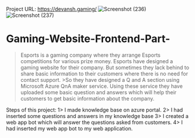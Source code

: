 Project URL: https://devansh.gaming/
![Screenshot (236)](https://user-images.githubusercontent.com/86014296/157888487-d794966e-5ff5-4e75-b72d-083ad0302144.png)
![Screenshot (237)](https://user-images.githubusercontent.com/86014296/157888645-3e008d9f-c34d-4859-99a3-64617a19ac5d.png)


# Gaming-Website-Frontend-Part-
>Esports is a gaming company where they arrange Esports competitions for various prize money.
>Esports have designed a gaming website for their company. But sometimes they lack behind to share basic information to their customers where there is no need for contact support. >So they have designed a Q and A section using Microsoft Azure QnA maker service. Using these service they have uploaded some basic question and answers which will help their customers to get basic information about the company.

Steps of this project:
1> I made knowledge base on azure portal.
2> I had inserted some questions and answers in my knowledge base
3> I created a web app bot which will answer the questions asked from customers.
4> I had inserted my web app bot to my web application.

